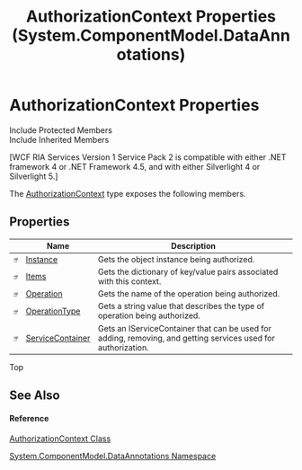 ﻿---
title: AuthorizationContext Properties (System.ComponentModel.DataAnnotations)
TOCTitle: AuthorizationContext Properties
ms:assetid: Properties.T:System.ComponentModel.DataAnnotations.AuthorizationContext
ms:mtpsurl: https://msdn.microsoft.com/en-us/library/system.componentmodel.dataannotations.authorizationcontext_properties(v=VS.91)
ms:contentKeyID: 28754721
ms.date: 01/27/2012
mtps_version: v=VS.91
---

# AuthorizationContext Properties

Include Protected Members  
Include Inherited Members  

\[WCF RIA Services Version 1 Service Pack 2 is compatible with either .NET framework 4 or .NET Framework 4.5, and with either Silverlight 4 or Silverlight 5.\]

The [AuthorizationContext](ff422637\(v=vs.91\).md) type exposes the following members.

## Properties

<table>
<thead>
<tr class="header">
<th> </th>
<th>Name</th>
<th>Description</th>
</tr>
</thead>
<tbody>
<tr class="odd">
<td><img src="images\Ff422600.pubproperty(en-us,VS.91).gif" title="Public property" alt="Public property" /></td>
<td><a href="ff423003(v=vs.91).md">Instance</a></td>
<td>Gets the object instance being authorized.</td>
</tr>
<tr class="even">
<td><img src="images\Ff422600.pubproperty(en-us,VS.91).gif" title="Public property" alt="Public property" /></td>
<td><a href="ff422975(v=vs.91).md">Items</a></td>
<td>Gets the dictionary of key/value pairs associated with this context.</td>
</tr>
<tr class="odd">
<td><img src="images\Ff422600.pubproperty(en-us,VS.91).gif" title="Public property" alt="Public property" /></td>
<td><a href="ff423018(v=vs.91).md">Operation</a></td>
<td>Gets the name of the operation being authorized.</td>
</tr>
<tr class="even">
<td><img src="images\Ff422600.pubproperty(en-us,VS.91).gif" title="Public property" alt="Public property" /></td>
<td><a href="ff422836(v=vs.91).md">OperationType</a></td>
<td>Gets a string value that describes the type of operation being authorized.</td>
</tr>
<tr class="odd">
<td><img src="images\Ff422600.pubproperty(en-us,VS.91).gif" title="Public property" alt="Public property" /></td>
<td><a href="ff422458(v=vs.91).md">ServiceContainer</a></td>
<td>Gets an IServiceContainer that can be used for adding, removing, and getting services used for authorization.</td>
</tr>
</tbody>
</table>

Top

## See Also

#### Reference

[AuthorizationContext Class](ff422637\(v=vs.91\).md)

[System.ComponentModel.DataAnnotations Namespace](cc490428\(v=vs.91\).md)

